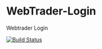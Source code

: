 # WebTrader-Login
Webtrader Login


[![Build Status](https://travis-ci.org/AJK55/WebTrader-Login.svg?branch=master)](https://travis-ci.org/AJK55/WebTrader-Login)


